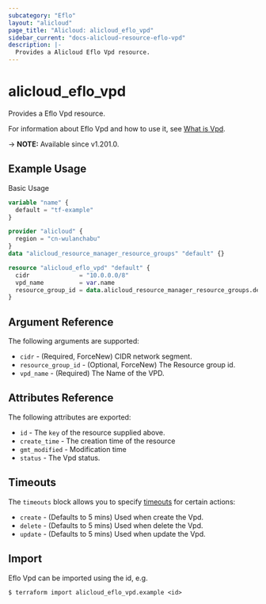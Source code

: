 ```yaml
---
subcategory: "Eflo"
layout: "alicloud"
page_title: "Alicloud: alicloud_eflo_vpd"
sidebar_current: "docs-alicloud-resource-eflo-vpd"
description: |-
  Provides a Alicloud Eflo Vpd resource.
---
```


# alicloud_eflo_vpd

Provides a Eflo Vpd resource.

For information about Eflo Vpd and how to use it, see [What is Vpd](https://www.alibabacloud.com/help/en/pai/user-guide/overview-of-intelligent-computing-lingjun).

-> **NOTE:** Available since v1.201.0.

## Example Usage

Basic Usage

```terraform
variable "name" {
  default = "tf-example"
}

provider "alicloud" {
  region = "cn-wulanchabu"
}
data "alicloud_resource_manager_resource_groups" "default" {}

resource "alicloud_eflo_vpd" "default" {
  cidr              = "10.0.0.0/8"
  vpd_name          = var.name
  resource_group_id = data.alicloud_resource_manager_resource_groups.default.groups.0.id
}
```

## Argument Reference

The following arguments are supported:
* `cidr` - (Required, ForceNew) CIDR network segment.
* `resource_group_id` - (Optional, ForceNew) The Resource group id.
* `vpd_name` - (Required) The Name of the VPD.

## Attributes Reference

The following attributes are exported:
* `id` - The `key` of the resource supplied above.
* `create_time` - The creation time of the resource
* `gmt_modified` - Modification time
* `status` - The Vpd status.

## Timeouts

The `timeouts` block allows you to specify [timeouts](https://www.terraform.io/docs/configuration-0-11/resources.html#timeouts) for certain actions:
* `create` - (Defaults to 5 mins) Used when create the Vpd.
* `delete` - (Defaults to 5 mins) Used when delete the Vpd.
* `update` - (Defaults to 5 mins) Used when update the Vpd.

## Import

Eflo Vpd can be imported using the id, e.g.

```shell
$ terraform import alicloud_eflo_vpd.example <id>
```